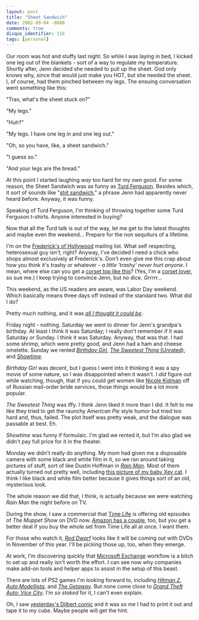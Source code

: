 ```yaml
---
layout: post
title: "Sheet Sandwich"
date: 2002-09-04 -0800
comments: true
disqus_identifier: 116
tags: [personal]
---
```

Our room was hot and stuffy last night. So while I was laying in bed, I
kicked one leg out of the blankets - sort of a way to regulate my
temperature. Shortly after, Jenn decided she needed to pull up the
sheet. God only knows why, since that would just make you HOT, but she
needed the sheet. I, of course, had them pinched between my legs. The
ensuing conversation went something like this:

 "Trav, what's the sheet stuck on?"

 "My legs."

 "Huh?"

 "My legs. I have one leg in and one leg out."

 "Oh, so you have, like, a sheet sandwich."

 "I guess so."

 "And your legs are the bread."

 At this point I started laughing *way* too hard for my own good. For
some reason, the Sheet Sandwich was as funny as [Turd
Ferguson](/archive/2002/08/27/turd-ferguson.aspx). Besides which, it
sort of sounds like "[shit
sandwich](http://www.capnasty.org/issues/5/2/37/)," a phrase Jenn had
apparently never heard before. Anyway, it was funny.

 Speaking of Turd Ferguson, I'm thinking of throwing together some Turd
Ferguson t-shirts. Anyone interested in buying?

 Now that all the Turd talk is out of the way, let me get to the latest
thoughts and maybe even the weekend... Prepare for the non sequiturs of
a lifetime.

 I'm on the [Frederick's of Hollywood](http://www.fredericks.com)
mailing list. What self respecting, heterosexual guy *isn't*, right?
Anyway, I've decided I need a chick who shops almost exclusively at
Frederick's. Don't even give me this crap about how you think it's
trashy or whatever - *a little 'trashy' never hurt anyone*. I mean,
where else can you get a [corset top like
this](http://www.fredericks.com/shopItemDetail.asp?deptID=1&classID=134&itemID=73964)?
(Yes, I'm a [corset
lover](http://www.fredericks.com/shopItemDetail.asp?deptID=7&classID=&itemID=50640),
so sue me.) I keep trying to convince Jenn, but no dice. *Grrrrr...*

 This weekend, as the US readers are aware, was Labor Day weekend. Which
basically means three days off instead of the standard two. What did I
do?

 Pretty much nothing, and it was *[all I thought it could
be](http://www.amazon.com/exec/obidos/ASIN/6305508550/mhsvortex)*.

 Friday night - nothing. Saturday we went to dinner for Jenn's grandpa's
birthday. At least I think it was Saturday; I really don't remember if
it was Saturday or Sunday. I think it was Saturday. Anyway, that was
that. I had some shrimp, which were pretty good, and Jenn had a ham and
cheese omelette. Sunday we rented [*Birthday
Girl*](http://www.amazon.com/exec/obidos/ASIN/B000067J3P/mhsvortex),
[*The Sweetest Thing*
(Unrated)](http://www.amazon.com/exec/obidos/ASIN/B000069HYG/mhsvortex),
and
[*Showtime*](http://www.amazon.com/exec/obidos/ASIN/B000069I1H/mhsvortex).

 *Birthday Girl* was decent, but I guess I went into it thinking it was
a spy movie of some nature, so I was disappointed when it wasn't. I
*did* figure out while watching, though, that if you could get women
like [Nicole Kidman](http://us.imdb.com/Name?Kidman,+Nicole) off of
Russian mail-order bride services, those things would be a lot more
popular.

 *The Sweetest Thing* was iffy. I think Jenn liked it more than I did.
It felt to me like they tried to get the raunchy *American Pie* style
humor but tried too hard and, thus, failed. The plot itself was pretty
weak, and the dialogue was passable at best. Eh.

 *Showtime* was funny if formulaic. I'm glad we rented it, but I'm also
glad we didn't pay full price for it in the theater.

 Monday we didn't really do anything. My mom had given me a disposable
camera with some black and white film in it, so we ran around taking
pictures of stuff, sort of like Dustin Hoffman in [*Rain
Man*](http://www.amazon.com/exec/obidos/ASIN/0792833260/mhsvortex). Most
of them actually turned out pretty well, including [this picture of my
baby Xev
cat](https://hyqi8g.dm2302.livefilestore.com/y2pdaBhfM_W2cP3_SWrQHcg5HK63ieYlUsSb5OPmNkbGOPtgmepLNtoDTvFW1b-17IJQX9iwT2XvithrvzJOXxTd02t9NscO0u716DIjivEJLY/20020904xevbw.jpg?psid=1).
I think I like black and white film better because it gives things sort
of an old, mysterious look.

 The whole reason we did that, I think, is actually because we were
watching *Rain Man* the night before on TV.

 During the show, I saw a commercial that [Time
Life](http://www.timelife.com) is offering old episodes of *The Muppet
Show* on DVD now. [Amazon has a
couple](http://www.amazon.com/exec/obidos/ASIN/B00006AUHU/mhsvortex),
too, but you get a better deal if you buy the whole set from Time Life
all at once. I want them.

 For those who watch it, [*Red Dwarf*](http://www.reddwarf.co.uk) looks
like it will be coming out with DVDs in November of this year. I'll be
picking those up, too, when they emerge.

 At work, I'm discovering quickly that [Microsoft
Exchange](http://www.microsoft.com/exchange) workflow is a bitch to set
up and really isn't worth the effort. I can see now why companies make
add-on tools and helper apps to assist in the setup of this beast.

 There are lots of PS2 games I'm looking forward to, including [*Hitman
2*](http://gamespot.com/gamespot/filters/products/0,11114,539985,00.html),
[*Auto
Modellista*](http://gamespot.com/gamespot/filters/products/0,11114,547928,00.html),
and [*The
Getaway*](http://gamespot.com/gamespot/filters/products/0,11114,914419,00.html).
But none come close to [*Grand Theft Auto: Vice
City*](http://www.rockstargames.com/vicecity). I'm *so stoked* for it, I
can't even explain.

 Oh, I saw [yesterday's Dilbert
comic](http://www.dilbert.com/comics/dilbert/archive/dilbert-20020903.html)
and it was so *me* I had to print it out and tape it to my cube. Maybe
people will get the hint.
